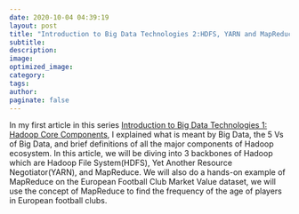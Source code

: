 ```yaml
---
date: 2020-10-04 04:39:19
layout: post
title: "Introduction to Big Data Technologies 2:HDFS, YARN and MapReduce"
subtitle:
description:
image:
optimized_image:
category:
tags:
author:
paginate: false
---
```


In my first article in this series [Introduction to Big Data Technologies 1: Hadoop Core Components](https://medium.com/@trojrobert/introduction-to-big-data-technologies-1-hadoop-core-components-9b184d80f87b), I explained what is meant by Big Data, the 5 Vs of Big Data, and brief definitions of all the major components of Hadoop ecosystem.  In this article, we will be diving into 3 backbones of Hadoop which are Hadoop File System(HDFS), Yet Another Resource Negotiator(YARN), and MapReduce. We will also do a hands-on example of MapReduce on the European Football Club Market Value dataset, we will use the concept of MapReduce to find the frequency of the age of players in European football clubs.
